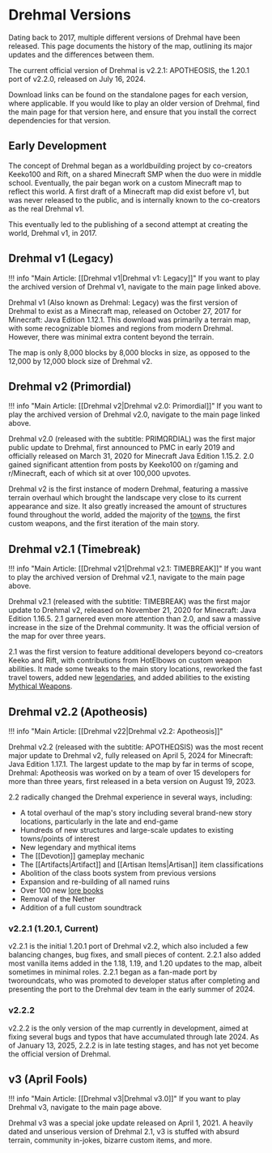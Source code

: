 # Drehmal Versions

Dating back to 2017, multiple different versions of Drehmal have been released. This page documents the history of the map, outlining its major updates and the differences between them.

The current official version of Drehmal is v2.2.1: APOTHEOSIS, the 1.20.1 port of v2.2.0, released on July 16, 2024.

Download links can be found on the standalone pages for each version, where applicable. If you would like to play an older version of Drehmal, find the main page for that version here, and ensure that you install the correct dependencies for that version.

## Early Development

The concept of Drehmal began as a worldbuilding project by co-creators Keeko100 and Rift, on a shared Minecraft SMP when the duo were in middle school. Eventually, the pair began work on a custom Minecraft map to reflect this world. A first draft of a Minecraft map did exist before v1, but was never released to the public, and is internally known to the co-creators as the real Drehmal v1. 

This eventually led to the publishing of a second attempt at creating the world, Drehmal v1, in 2017.

## Drehmal v1 (Legacy)

!!! info "Main Article: [[Drehmal v1|Drehmal v1: Legacy]]"
    If you want to play the archived version of Drehmal v1, navigate to the main page linked above.

Drehmal v1 (Also known as Drehmal: Legacy) was the first version of Drehmal to exist as a Minecraft map, released on October 27, 2017 for Minecraft: Java Edition 1.12.1. This download was primarily a terrain map, with some recognizable biomes and regions from modern Drehmal. However, there was minimal extra content beyond the terrain.

The map is only 8,000 blocks by 8,000 blocks in size, as opposed to the 12,000 by 12,000 block size of Drehmal v2. 

## Drehmal v2 (Primordial)

!!! info "Main Article: [[Drehmal v2|Drehmal v2.0: Primordial]]"
    If you want to play the archived version of Drehmal v2.0, navigate to the main page linked above.

Drehmal v2.0 (released with the subtitle: PRIMΩRDIAL) was the first major public update to Drehmal, first announced to PMC in early 2019 and officially released on March 31, 2020 for Minecraft Java Edition 1.15.2. 2.0 gained significant attention from posts by Keeko100 on r/gaming and r/Minecraft, each of which sit at over 100,000 upvotes.

Drehmal v2 is the first instance of modern Drehmal, featuring a massive terrain overhaul which brought the landscape very close to its current appearance and size. It also greatly increased the amount of structures found throughout the world, added the majority of the [towns](/World/Settlements/Official_Towns/), the first custom weapons, and the first iteration of the main story.

## Drehmal v2.1 (Timebreak)

!!! info "Main Article: [[Drehmal v21|Drehmal v2.1: TIMEBREAK]]"
    If you want to play the archived version of Drehmal v2.1, navigate to the main page above.

Drehmal v2.1 (released with the subtitle: TIMEBREAK) was the first major update to Drehmal v2, released on November 21, 2020 for Minecraft: Java Edition 1.16.5. 2.1 garnered even more attention than 2.0, and saw a massive increase in the size of the Drehmal community. It was the official version of the map for over three years.

2.1 was the first version to feature additional developers beyond co-creators Keeko and Rift, with contributions from HotElbows on custom weapon abilities. It made some tweaks to the main story locations, reworked the fast travel towers, added new [legendaries](/Items/Legendary_Items/), and added abilities to the existing [Mythical Weapons](/Items/Mythical_Weapons/).

## Drehmal v2.2 (Apotheosis)

!!! info "Main Article: [[Drehmal v22|Drehmal v2.2: Apotheosis]]"

Drehmal v2.2 (released with the subtitle: APOTHEΩSIS) was the most recent major update to Drehmal v2, fully released on April 5, 2024 for Minecraft: Java Edition 1.17.1. The largest update to the map by far in terms of scope, Drehmal: Apotheosis was worked on by a team of over 15 developers for more than three years, first released in a beta version on August 19, 2023.

2.2 radically changed the Drehmal experience in several ways, including:

- A total overhaul of the map's story including several brand-new story locations, particularly in the late and end-game <br>
- Hundreds of new structures and large-scale updates to existing towns/points of interest <br>
- New legendary and mythical items <br>
- The [[Devotion]] gameplay mechanic <br>
- The [[Artifacts|Artifact]] and [[Artisan Items|Artisan]] item classifications <br>
- Abolition of the class boots system from previous versions <br>
- Expansion and re-building of all named ruins <br>
- Over 100 new [lore books](/Lore/Books/) <br>
- Removal of the Nether <br>
- Addition of a full custom soundtrack

### v2.2.1 (1.20.1, Current)

v2.2.1 is the initial 1.20.1 port of Drehmal v2.2, which also included a few balancing changes, bug fixes, and small pieces of content. 2.2.1 also added most vanilla items added in the 1.18, 1.19, and 1.20 updates to the map, albeit sometimes in minimal roles. 2.2.1 began as a fan-made port by tworoundcats, who was promoted to developer status after completing and presenting the port to the Drehmal dev team in the early summer of 2024.

### v2.2.2

v2.2.2 is the only version of the map currently in development, aimed at fixing several bugs and typos that have accumulated through late 2024. As of January 13, 2025, 2.2.2 is in late testing stages, and has not yet become the official version of Drehmal.

## v3 (April Fools)

!!! info "Main Article: [[Drehmal v3|Drehmal v3.0]]"
    If you want to play Drehmal v3, navigate to the main page above.

Drehmal v3 was a special joke update released on April 1, 2021. A heavily dated and unserious version of Drehmal 2.1, v3 is stuffed with absurd terrain, community in-jokes, bizarre custom items, and more.
